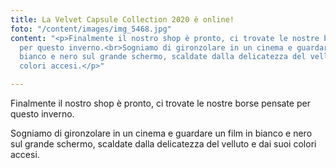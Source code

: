 ```yaml
---
title: La Velvet Capsule Collection 2020 è online!
foto: "/content/images/img_5468.jpg"
content: "<p>Finalmente il nostro shop è pronto, ci trovate le nostre borse pensate
  per questo inverno.<br>Sogniamo di gironzolare in un cinema e guardare un film in
  bianco e nero sul grande schermo, scaldate dalla delicatezza del velluto e dai suoi
  colori accesi.</p>"

---
```

Finalmente il nostro shop è pronto, ci trovate le nostre borse pensate per questo inverno.

Sogniamo di gironzolare in un cinema e guardare un film in bianco e nero sul grande schermo, scaldate dalla delicatezza del velluto e dai suoi colori accesi.